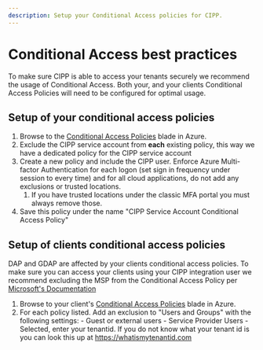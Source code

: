 ```yaml
---
description: Setup your Conditional Access policies for CIPP.
---
```


# Conditional Access best practices

To make sure CIPP is able to access your tenants securely we recommend the usage of Conditional Access. Both your, and your clients Conditional Access Policies will need to be configured for optimal usage.

## Setup of your conditional access policies

1. Browse to the [Conditional Access Policies](https://portal.azure.com/#view/Microsoft\_AAD\_ConditionalAccess/ConditionalAccessBlade/\~/Policies) blade in Azure.
2. Exclude the CIPP service account from **each** existing policy, this way we have a dedicated policy for the CIPP service account
3. Create a new policy and include the CIPP user. Enforce Azure Multi-factor Authentication for each logon (set sign in frequency under session to every time) and for all cloud applications, do not add any exclusions or trusted locations.
   1. If you have trusted locations under the classic MFA portal you must always remove those.
4. Save this policy under the name "CIPP Service Account Conditional Access Policy"

## Setup of clients conditional access policies

DAP and GDAP are affected by your clients conditional access policies. To make sure you can access your clients using your CIPP integration user we recommend excluding the MSP from the Conditional Access Policy per [Microsoft's Documentation](https://learn.microsoft.com/en-us/partner-center/gdap-faq#what-is-the-recommended-next-step-if-the-conditional-access-policy-set-by-the-customer-blocks-all-external-access-including-csps-access-aobo-to-the-customers-tenant)

1. Browse to your client's [Conditional Access Policies](https://portal.azure.com/#view/Microsoft\_AAD\_ConditionalAccess/ConditionalAccessBlade/\~/Policies) blade in Azure.
2. For each policy listed. Add an exclusion to "Users and Groups" with the following settings: - Guest or external users - Service Provider Users - Selected, enter your tenantid. If you do not know what your tenant id is you can look this up at https://whatismytenantid.com
